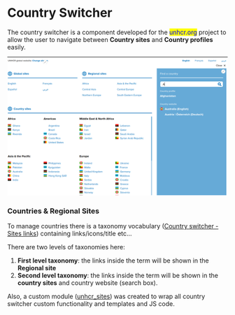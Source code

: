 # Country Switcher

The country switcher is a component developed for the <mark style="color:blue;">unhcr.org</mark> project to allow the user to navigate between **Country sites** and **Country profiles** easily.

![Country Switcher](../../.gitbook/assets/screenshot-mvp.unhcr.info-2022.02.03-10_37_19.png)

### Countries & Regional Sites

To manage countries there is a taxonomy vocabulary ([Country switcher - Sites links](https://mvp.unhcr.info/admin/structure/taxonomy/manage/sites/overview)) containing links/icons/title etc...

There are two levels of taxonomies here:

1. **First level taxonomy**: the links inside the term will be shown in the **Regional site**
2. **Second level taxonomy**: the links inside the term will be shown in the **country sites** and country website (search box).

Also, a custom module ([unhcr\_sites](modules/custom-modules.md)) was created to wrap all country switcher custom functionality and templates and JS code.
